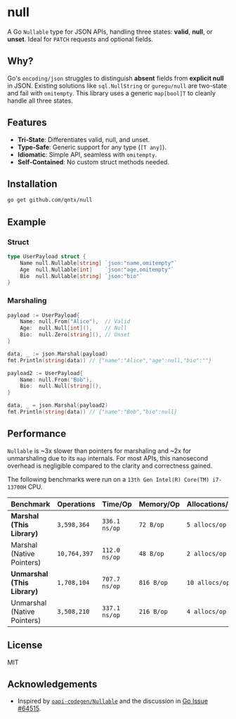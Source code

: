 # null

A Go `Nullable` type for JSON APIs, handling three states: **valid**, **null**, or **unset**. Ideal for `PATCH` requests and optional fields.

## Why?

Go's `encoding/json` struggles to distinguish **absent** fields from **explicit null** in JSON. Existing solutions like `sql.NullString` or `guregu/null` are two-state and fail with `omitempty`. This library uses a generic `map[bool]T` to cleanly handle all three states.

## Features

- **Tri-State**: Differentiates valid, null, and unset.
- **Type-Safe**: Generic support for any type (`[T any]`).
- **Idiomatic**: Simple API, seamless with `omitempty`.
- **Self-Contained**: No custom struct methods needed.

## Installation

```bash
go get github.com/qntx/null
```

## Example

### Struct

```go
type UserPayload struct {
    Name null.Nullable[string] `json:"name,omitempty"`
    Age  null.Nullable[int]    `json:"age,omitempty"`
    Bio  null.Nullable[string] `json:"bio"`
}
```

### Marshaling

```go
payload := UserPayload{
    Name: null.From("Alice"),  // Valid
    Age:  null.Null[int](),    // Null
    Bio:  null.Zero[string](), // Unset
}

data, _ := json.Marshal(payload)
fmt.Println(string(data)) // {"name":"Alice","age":null,"bio":""}

payload2 := UserPayload{
    Name: null.From("Bob"),
    Bio:  null.Null[string](),
}

data, _ = json.Marshal(payload2)
fmt.Println(string(data)) // {"name":"Bob","bio":null}
```

## Performance

`Nullable` is ~3x slower than pointers for marshaling and ~2x for unmarshaling due to its `map` internals. For most APIs, this nanosecond overhead is negligible compared to the clarity and correctness gained.

The following benchmarks were run on a `13th Gen Intel(R) Core(TM) i7-13700H` CPU.

| Benchmark                    | Operations   | Time/Op       | Memory/Op  | Allocations/Op |
| ---------------------------- | ------------ | ------------- | ---------- | -------------- |
| **Marshal (This Library)**   | `3,598,364`  | `336.1 ns/op` | `72 B/op`  | `5 allocs/op`  |
| Marshal (Native Pointers)    | `10,764,397` | `112.0 ns/op` | `48 B/op`  | `2 allocs/op`  |
| **Unmarshal (This Library)** | `1,708,104`  | `707.7 ns/op` | `816 B/op` | `10 allocs/op` |
| Unmarshal (Native Pointers)  | `3,508,210`  | `337.1 ns/op` | `216 B/op` | `4 allocs/op`  |

## License

MIT

## Acknowledgements

- Inspired by [`oapi-codegen/Nullable`](https://github.com/oapi-codegen/Nullable) and the discussion in [Go Issue #64515](https://github.com/golang/go/issues/64515#issuecomment-1841024193).
